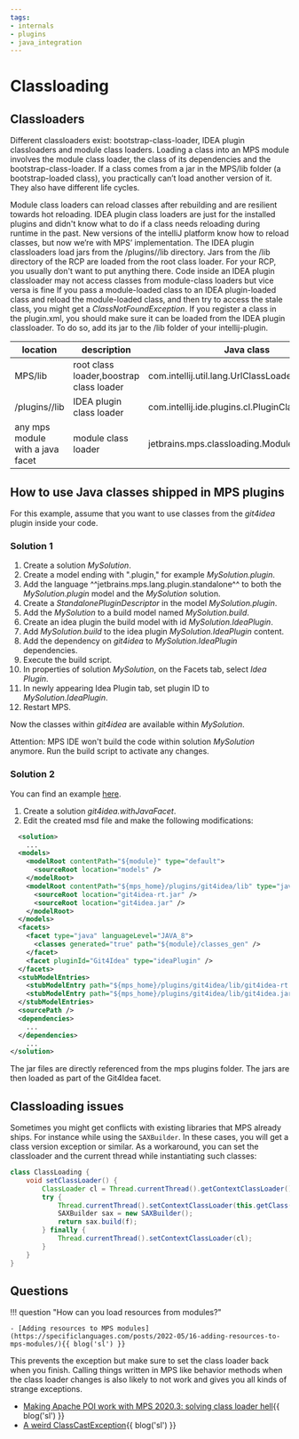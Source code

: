 ```yaml
---
tags:
- internals
- plugins
- java_integration
---
```


# Classloading

## Classloaders

Different classloaders exist: bootstrap-class-loader, IDEA plugin classloaders and module class loaders.
Loading a class into an MPS module involves the module class loader, the class of its dependencies and the bootstrap-class-loader.
If a class comes from a jar in the MPS/lib folder (a bootstrap-loaded class), you practically can’t load another version of it.
They also have different life cycles.

Module class loaders can reload classes after rebuilding and are resilient towards hot reloading.
IDEA plugin class loaders are just for the installed plugins and didn't know what to do if a class needs reloading during runtime in the past. New versions of the intelliJ platform know how to reload classes, but now we’re with MPS’ implementation.
The IDEA plugin classloaders load jars from the /plugins/<plugin-name>/lib directory.
Jars from the /lib directory of the RCP are loaded from the root class loader. For your RCP, you usually don't want to put anything there.
Code inside an IDEA plugin classloader may not access classes from module-class loaders but vice versa is fine
If you pass a module-loaded class to an IDEA plugin-loaded class and reload the module-loaded class, and then try to access the stale class, you might get a *ClassNotFoundException*.
If you register a class in the plugin.xml, you should make sure it can be loaded from the IDEA plugin classloader. To do so, add its jar to the /lib folder of your intellij-plugin.

| location                         | description                             | Java class                                    |
|----------------------------------|-----------------------------------------|-----------------------------------------------|
| MPS/lib                          | root class loader,boostrap class loader | com.intellij.util.lang.UrlClassLoader         |
| /plugins/<plugin-name>/lib       | IDEA plugin class loader                | com.intellij.ide.plugins.cl.PluginClassLoader |
| any mps module with a java facet | module class loader                     | jetbrains.mps.classloading.ModuleClassLoader  |

## How to use Java classes shipped in MPS plugins

For this example, assume that you want to use classes from the *git4idea* plugin inside your code.

### Solution 1

1. Create a solution *MySolution*.
2. Create a model ending with ".plugin," for example *MySolution.plugin*.
3. Add the language ^^jetbrains.mps.lang.plugin.standalone^^ to both the *MySolution\.plugin* model and the *MySolution* solution.
4. Create a *StandalonePluginDescriptor* in the model *MySolution.plugin*.
5. Add the *MySolution* to a build model named *MySolution.build*.
6. Create an idea plugin the build model with id *MySolution\.IdeaPlugin*.
7. Add *MySolution\.build* to the idea plugin *MySolution\.IdeaPlugin* content.
8. Add the dependency on *git4idea* to *MySolution\.IdeaPlugin* dependencies.
9. Execute the build script.
10. In properties of solution *MySolution*, on the Facets tab, select *Idea Plugin*.
11. In newly appearing Idea Plugin tab, set plugin ID to *MySolution\.IdeaPlugin*.
12. Restart MPS.

Now the classes within *git4idea* are available within *MySolution*.

Attention: MPS IDE won't build the code within solution *MySolution* anymore. Run the build script to activate any changes.

### Solution 2

You can find an example [here](https://github.com/modelix/modelix/blob/master/mps/solutions/org.modelix.git4idea.withJavaFacet/org.modelix.git4idea.withJavaFacet.msd).

1. Create a solution *git4idea.withJavaFacet*.
2. Edit the created msd file and make the following modifications:
```xml
  <solution>
    ...
  <models>
    <modelRoot contentPath="${module}" type="default">
      <sourceRoot location="models" />
    </modelRoot>
    <modelRoot contentPath="${mps_home}/plugins/git4idea/lib" type="java_classes">
      <sourceRoot location="git4idea-rt.jar" />
      <sourceRoot location="git4idea.jar" />
    </modelRoot>
  </models>
  <facets>
    <facet type="java" languageLevel="JAVA_8">
      <classes generated="true" path="${module}/classes_gen" />
    </facet>
    <facet pluginId="Git4Idea" type="ideaPlugin" />
  </facets>
  <stubModelEntries>
    <stubModelEntry path="${mps_home}/plugins/git4idea/lib/git4idea-rt.jar" />
    <stubModelEntry path="${mps_home}/plugins/git4idea/lib/git4idea.jar" />
  </stubModelEntries>
  <sourcePath />
  <dependencies>
    ...
  </dependencies>
    ...
</solution>
```

The jar files are directly referenced from the mps plugins folder. The jars are then loaded as part of the Git4Idea facet.

## Classloading issues

Sometimes you might get conflicts with existing libraries that MPS already ships. For instance while using the `SAXBuilder`. In these cases, you will get a class version exception or similar. As a workaround, you can set the classloader and the current thread while instantiating such classes:

```java
class ClassLoading {
    void setClassLoader() {
        ClassLoader cl = Thread.currentThread().getContextClassLoader();
        try {
            Thread.currentThread().setContextClassLoader(this.getClass().getClassLoader());
            SAXBuilder sax = new SAXBuilder();
            return sax.build(f);
        } finally {
            Thread.currentThread().setContextClassLoader(cl);
        }
    }   
}
```

## Questions

!!! question "How can you load resources from modules?"

    - [Adding resources to MPS modules](https://specificlanguages.com/posts/2022-05/16-adding-resources-to-mps-modules/){{ blog('sl') }}

This prevents the exception but make sure to set the class loader back when you finish. Calling things written in MPS like behavior methods when the class loader changes is also likely to not work and gives you all kinds of strange exceptions.

- [Making Apache POI work with MPS 2020.3: solving class loader hell](https://specificlanguages.com/posts/2022-03/15-apache-poi-classloader-hell/){{ blog('sl') }}
- [A weird ClassCastException](https://specificlanguages.com/posts/2022-04/20-a-weird-class-cast-exception/){{ blog('sl') }}